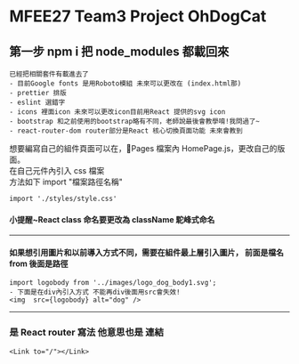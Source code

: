 # MFEE27 Team3 Project OhDogCat

## 第一步 npm i 把 node_modules 都載回來

```
已經把相關套件有載進去了
- 目前Google fonts 是用Roboto模組 未來可以更改在 (index.html那)
- prettier 排版
- eslint 選錯字
- icons 裡面icon 未來可以更改icon目前用React 提供的svg icon
- bootstrap 和之前使用的bootstrap略有不同，老師說最後會教學唷!我問過了~
- react-router-dom router部分是React 核心切換頁面功能 未來會教到
```

想要編寫自己的組件頁面可以在，📁Pages 檔案內 HomePage.js，更改自己的版面。  
在自己元件內引入 css 檔案  
方法如下 import "檔案路徑名稱"

```javascript=
import './styles/style.css'
```

#### 小提醒~React class 命名要更改為 className 駝峰式命名

---

#### 如果想引用圖片和以前導入方式不同，需要在組件最上層引入圖片， 前面是檔名 from 後面是路徑

```javascript=
import logobody from '../images/logo_dog_body1.svg';
- 下面是在div內引入方式 不能再div後面用src會失效!
<img  src={logobody} alt="dog" />
```

---

### <Link>是 React router 寫法 他意思也是 <a>連結

```jsx=
<Link to="/"></Link>
```
